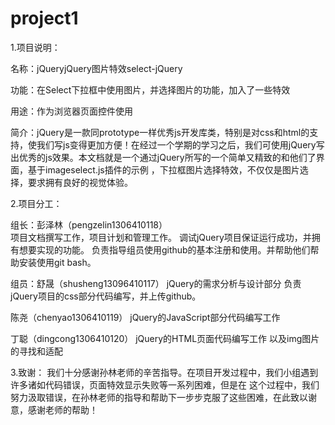 # project1
  1.项目说明：
  
  名称：jQueryjQuery图片特效select-jQuery
  
  功能：在Select下拉框中使用图片，并选择图片的功能，加入了一些特效
  
  用途：作为浏览器页面控件使用
  
  简介：jQuery是一款同prototype一样优秀js开发库类，特别是对css和html的支持，使我们写js变得更加方便！在经过一个学期的学习之后，我们可使用jQuery写出优秀的js效果。本文档就是一个通过jQuery所写的一个简单又精致的和他们了界面，基于imageselect.js插件的示例  ，下拉框图片选择特效，不仅仅是图片选择，要求拥有良好的视觉体验。
  
  2.项目分工：
  
  组长：彭泽林（pengzelin1306410118）  
        项目文档撰写工作，项目计划和管理工作。
        调试jQuery项目保证运行成功，并拥有想要实现的功能。
        负责指导组员使用github的基本注册和使用。并帮助他们帮助安装使用git bash。
        
  组员：舒晟（shusheng13096410117）
        jQuery的需求分析与设计部分
        负责jQuery项目的css部分代码编写，并上传github。
        
  陈尧（chenyao1306410119）
        jQuery的JavaScript部分代码编写工作
        
  丁聪（dingcong1306410120）
        jQuery的HTML页面代码编写工作
        以及img图片的寻找和适配
        
  3.致谢：
        我们十分感谢孙林老师的辛苦指导。在项目开发过程中，我们小组遇到许多诸如代码错误，页面特效显示失败等一系列困难，但是在
        这个过程中，我们努力汲取错误，在孙林老师的指导和帮助下一步步克服了这些困难，在此致以谢意，感谢老师的帮助！  
